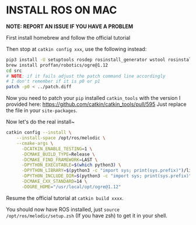# INSTALL ROS ON MAC

**NOTE: REPORT AN ISSUE IF YOU HAVE A PROBLEM**

First install homebrew and follow the official tutorial

Then stop at `catkin config xxx`, use the following instead:
```bash
pip3 install -U setuptools rosdep rosinstall_generator wstool rosinstall catkin_tools bloom empy sphinx pydot netifaces
brew install proffan/robotics/ogre@1.12
cd src
# NOTE: if it fails adjust the patch command line accordingly
# I don't remember if it is p0 or p1
patch -p0 < ../patch.diff
```

Now you need to patch your `pip` installed `catkin_tools` with the version I provided here: https://github.com/catkin/catkin_tools/pull/595
Just replace the file in your `site-packages`.

Now let's do the real install~

```bash
catkin config --install \
    --install-space /opt/ros/melodic \
    --cmake-args \
      -DCATKIN_ENABLE_TESTING=1 \
      -DCMAKE_BUILD_TYPE=Release \
      -DCMAKE_FIND_FRAMEWORK=LAST \
      -DPYTHON_EXECUTABLE=$(which python3) \
      -DPYTHON_LIBRARY=$(python3 -c "import sys; print(sys.prefix)")/lib/libpython3.7m.dylib \
      -DPYTHON_INCLUDE_DIR=$(python3 -c "import sys; print(sys.prefix)")/include/python3.7m \
      -DCMAKE_CXX_STANDARD=14 \
      -DOGRE_HOME="/usr/local/opt/ogre@1.12"
```

Resume the official tutorial at `catkin build xxxx`.

You should now have ROS installed, just `source /opt/ros/melodic/setup.zsh` (If you have zsh) to get it in your shell.
